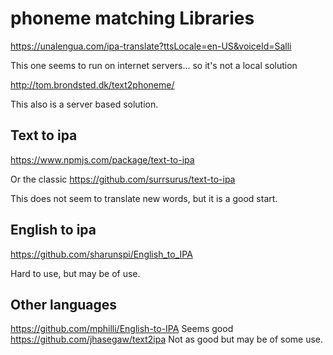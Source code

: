 # phoneme matching Libraries

https://unalengua.com/ipa-translate?ttsLocale=en-US&voiceId=Salli

This one seems to run on internet servers... so it's not a local solution

http://tom.brondsted.dk/text2phoneme/

This also is a server based solution.

##  Text to ipa
https://www.npmjs.com/package/text-to-ipa

Or the classic
https://github.com/surrsurus/text-to-ipa

This does not seem to translate new words, but it is a good start.



## English to ipa
https://github.com/sharunspi/English_to_IPA

Hard to use, but may be of use.



## Other languages

https://github.com/mphilli/English-to-IPA
Seems good
https://github.com/jhasegaw/text2ipa
Not as good but may be of some use.

